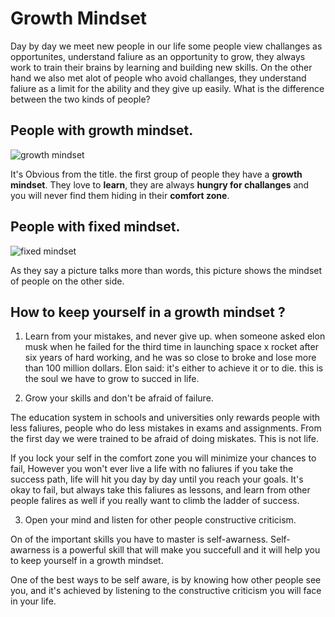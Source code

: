 # Growth Mindset
Day by day we meet new people in our life some people view challanges as opportunites, understand faliure as an opportunity to grow, they always work to train their brains by learning and building new skills.
On the other hand we also met alot of people who avoid challanges, they understand faliure as a limit for the ability and they give up easily.
What is the difference between the two kinds of people?
## People with growth mindset.
![growth mindset](https://tofasakademi.com/wp-content/uploads/2019/06/growth-mindset3.png)


It's Obvious from the title. the first group of people they have a **growth mindset**.
They love to **learn**, they are always **hungry for challanges** and you will never find them hiding in their **comfort zone**.

## People with fixed mindset.


![fixed mindset](https://images.squarespace-cdn.com/content/v1/5576f8e0e4b0377e73c5c3d0/1516903198145-79JYHTZ0VSO5LG5AQ39U/ke17ZwdGBToddI8pDm48kH-8QWeucD2OHdkj0p_XsOJZw-zPPgdn4jUwVcJE1ZvWEtT5uBSRWt4vQZAgTJucoTqqXjS3CfNDSuuf31e0tVGAkc-u8lC4B1slhFdiCwsxa5mrRMztwdBN6mq-w_mXc5u3E9Ef3XsXP1C_826c-iU/Mindset.png)

As they say a picture talks more than words, this picture shows the mindset of people on the other side.
## How to keep yourself in a growth mindset ?

1. Learn from your mistakes, and never give up.
when someone asked elon musk when he failed for the third time in launching space x rocket after six years of hard working, and he was so close to broke and lose more than 100 million dollars.
Elon said: it's either to achieve it or to die. this is the soul we have to grow to succed in life.

2. Grow your skills and don't be afraid of failure.

The education system in schools and universities only rewards people with less faliures, people who do less mistakes in exams and assignments. From the first day we were trained to be afraid of doing miskates. This is not life.


If you lock your self in the comfort zone you will minimize your chances to fail, However you won't ever live a life with no faliures if you take the success path, life will hit you day by day until you reach your goals. 
It's okay to fail, but always take this faliures as lessons, and learn from other people falires as well if you really want to climb the ladder of success.

3. Open your mind and listen for other people constructive criticism.

On of the important skills you have to master is self-awarness.
Self-awarness is a powerful skill that will make you succefull and it will help you to keep yourself in a growth mindset.

One of the best ways to be self aware, is by knowing how other people see you, and it's achieved by listening to the constructive criticism you will face in your life.

